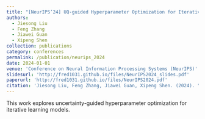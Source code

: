 ```yaml
---
title: "[NeurIPS’24] UQ-guided Hyperparameter Optimization for Iterative Learners"
authors: 
  - Jiesong Liu
  - Feng Zhang
  - Jiawei Guan
  - Xipeng Shen
collection: publications
category: conferences
permalink: /publication/neurips_2024
date: 2024-01-01
venue: 'Conference on Neural Information Processing Systems (NeurIPS)'
slidesurl: 'http://fred1031.github.io/files/NeurIPS2024_slides.pdf'
paperurl: 'http://fred1031.github.io/files/NeurIPS2024.pdf'
citation: 'Jiesong Liu, Feng Zhang, Jiawei Guan, Xipeng Shen. (2024). "UQ-guided Hyperparameter Optimization for Iterative Learners." <i>NeurIPS 2024</i>.'
---
```


This work explores uncertainty-guided hyperparameter optimization for iterative learning models.

